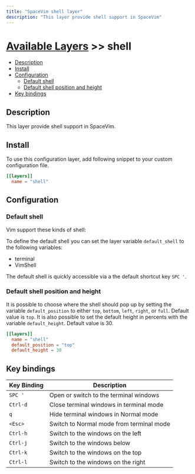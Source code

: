 ```yaml
---
title: "SpaceVim shell layer"
description: "This layer provide shell support in SpaceVim"
---
```


# [Available Layers](../) >> shell

<!-- vim-markdown-toc GFM -->

- [Description](#description)
- [Install](#install)
- [Configuration](#configuration)
  - [Default shell](#default-shell)
  - [Default shell position and height](#default-shell-position-and-height)
- [Key bindings](#key-bindings)

<!-- vim-markdown-toc -->

## Description

This layer provide shell support in SpaceVim.

## Install

To use this configuration layer, add following snippet to your custom configuration file.

```toml
[[layers]]
  name = "shell"
```

## Configuration

### Default shell

Vim support these kinds of shell:

To define the default shell you can set the layer variable `default_shell` to the following variables:

- terminal
- VimShell

The default shell is quickly accessible via a the default shortcut key `SPC '`.

### Default shell position and height

It is possible to choose where the shell should pop up by setting the
variable `default_position` to either `top`, `bottom`, `left`, `right`, or
`full`. Default value is `top`. It is also possible to set the default height
in percents with the variable `default_height`. Default value is 30.

```toml
[[layers]]
  name = "shell"
  default_position = "top"
  default_height = 30
```

## Key bindings

| Key Binding | Description                              |
| ----------- | ---------------------------------------- |
| `SPC '`     | Open or switch to the terminal windows   |
| `Ctrl-d`    | Close terminal windows in terminal mode  |
| `q`         | Hide terminal windows in Normal mode    |
| `<Esc>`     | Switch to Normal mode from terminal mode |
| `Ctrl-h`    | Switch to the windows on the left        |
| `Ctrl-j`    | Switch to the windows below              |
| `Ctrl-k`    | Switch to the windows on the top         |
| `Ctrl-l`    | Switch to the windows on the right       |
